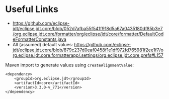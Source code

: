 # Useful Links
- https://github.com/eclipse-jdt/eclipse.jdt.core/blob/052d7afba55f541f918d5a67a0435180df85b3e7/org.eclipse.jdt.core/formatter/org/eclipse/jdt/core/formatter/DefaultCodeFormatterConstants.java
- All (assumed) default values: https://github.com/eclipse-jdt/eclipse.jdt.core/blob/879c237d0eaf0458f1e1df972fd765981f2ee1f7/org.eclipse.jdt.core.formatterapp/.settings/org.eclipse.jdt.core.prefs#L157

Maven import to generate values using `createAlignmentValue`:
```
<dependency>
    <groupId>org.eclipse.jdt</groupId>
    <artifactId>core</artifactId>
    <version>3.3.0-v_771</version>
</dependency>
```
